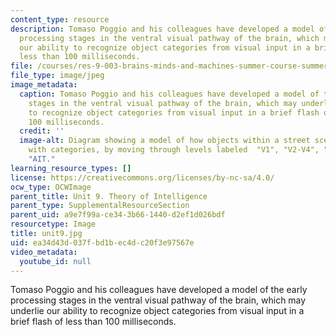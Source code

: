 ```yaml
---
content_type: resource
description: Tomaso Poggio and his colleagues have developed a model of the early
  processing stages in the ventral visual pathway of the brain, which may underlie
  our ability to recognize object categories from visual input in a brief flash of
  less than 100 milliseconds.
file: /courses/res-9-003-brains-minds-and-machines-summer-course-summer-2015/ea34d43d037fbd1bec4dc20f3e97567e_unit9.jpg
file_type: image/jpeg
image_metadata:
  caption: Tomaso Poggio and his colleagues have developed a model of the early processing
    stages in the ventral visual pathway of the brain, which may underlie our ability
    to recognize object categories from visual input in a brief flash of less than
    100 milliseconds.
  credit: ''
  image-alt: Diagram showing a model of how objects within a street scene are associated
    with categories, by moving through levels labeled  "V1", "V2-V4", "PIT" and finally
    "AIT."
learning_resource_types: []
license: https://creativecommons.org/licenses/by-nc-sa/4.0/
ocw_type: OCWImage
parent_title: Unit 9. Theory of Intelligence
parent_type: SupplementalResourceSection
parent_uid: a9e7f99a-ce34-3b66-1440-d2ef1d026bdf
resourcetype: Image
title: unit9.jpg
uid: ea34d43d-037f-bd1b-ec4d-c20f3e97567e
video_metadata:
  youtube_id: null
---
```

Tomaso Poggio and his colleagues have developed a model of the early processing stages in the ventral visual pathway of the brain, which may underlie our ability to recognize object categories from visual input in a brief flash of less than 100 milliseconds.